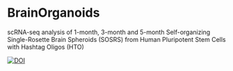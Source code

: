 # BrainOrganoids
scRNA-seq analysis of 1-month, 3-month and 5-month Self-organizing Single-Rosette Brain Spheroids (SOSRS) from Human Pluripotent Stem Cells with Hashtag Oligos (HTO)

[![DOI](https://zenodo.org/badge/392746200.svg)](https://zenodo.org/badge/latestdoi/392746200)

